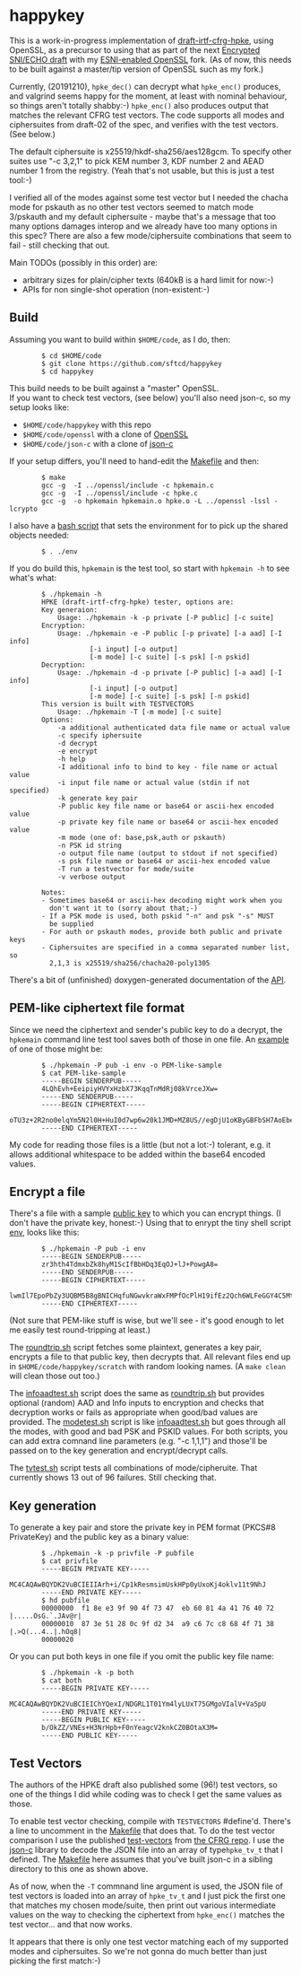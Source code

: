 # happykey

This is a work-in-progress implementation of
[draft-irtf-cfrg-hpke](https://tools.ietf.org/html/draft-irtf-cfrg-hpke), using
OpenSSL, as a precursor to using that as part of the next [Encrypted SNI/ECHO
draft](https://tools.ietf.org/html/draft-ietf-tls-esni) with my [ESNI-enabled
OpenSSL](https://github.com/sftcd/openssl) fork.  (As of now, this needs to be
built against a master/tip version of OpenSSL such as my fork.)

Currently, (20191210), ``hpke_dec()`` can decrypt what ``hpke_enc()`` produces,
and valgrind seems happy for the moment, at least with nominal behaviour, so
things aren't totally shabby:-) ``hpke_enc()`` also produces output that
matches the relevant CFRG test vectors.  The code supports all modes and
ciphersuites from draft-02 of the spec, and verifies with the test vectors.
(See below.)

The default ciphersuite is x25519/hkdf-sha256/aes128gcm. To specify other
suites use "-c 3,2,1" to pick KEM number 3, KDF number 2 and AEAD number 1 from
the registry. (Yeah that's not usable, but this is just a test tool:-)

I verified all of the modes against some test vector but I needed the chacha
mode for pskauth as no other test vectors seemed to match mode 3/pskauth and my
default ciphersuite - maybe that's a message that too many options damages
interop and we already have too many options in this spec? There are also
a few mode/ciphersuite combinations that seem to fail - still checking 
that out.

Main TODOs (possibly in this order) are:
- arbitrary sizes for plain/cipher texts (640kB is a hard limit for now:-)
- APIs for non single-shot operation (non-existent:-)

## Build 

Assuming you want to build within ``$HOME/code``, as I do, then:

            $ cd $HOME/code
            $ git clone https://github.com/sftcd/happykey
            $ cd happykey

This build needs to be built against a "master" OpenSSL.  
If you want to check test vectors,
(see below) you'll also need json-c,  so my setup looks like:

- ``$HOME/code/happykey`` with this repo
- ``$HOME/code/openssl`` with a clone of [OpenSSL](https://github.com/sftcd/openssl)
- ``$HOME/code/json-c`` with a clone of [json-c](https://github.com/json-c/json-c)

If your setup differs, you'll need to hand-edit the [Makefile](Makefile)
and then:

            $ make
            gcc -g  -I ../openssl/include -c hpkemain.c
            gcc -g  -I ../openssl/include -c hpke.c
            gcc -g  -o hpkemain hpkemain.o hpke.o -L ../openssl -lssl -lcrypto

I also have a [bash script](env) that sets the environment for to pick up 
the shared objects needed:

            $ . ./env


If you do build this, ``hpkemain`` is the test tool, so start with 
``hpkemain -h`` to see what's what:

            $ ./hpkemain -h
            HPKE (draft-irtf-cfrg-hpke) tester, options are:
            Key generaion:
                Usage: ./hpkemain -k -p private [-P public] [-c suite]
            Encryption:
                Usage: ./hpkemain -e -P public [-p private] [-a aad] [-I info]
                        [-i input] [-o output]
                        [-m mode] [-c suite] [-s psk] [-n pskid]
            Decryption:
                Usage: ./hpkemain -d -p private [-P public] [-a aad] [-I info]
                        [-i input] [-o output]
                        [-m mode] [-c suite] [-s psk] [-n pskid]
            This version is built with TESTVECTORS
                Usage: ./hpkemain -T [-m mode] [-c suite]
            Options:
                -a additional authenticated data file name or actual value
                -c specify iphersuite
                -d decrypt
                -e encrypt
                -h help
                -I additional info to bind to key - file name or actual value
                -i input file name or actual value (stdin if not specified)
                -k generate key pair
                -P public key file name or base64 or ascii-hex encoded value
                -p private key file name or base64 or ascii-hex encoded value
                -m mode (one of: base,psk,auth or pskauth)
                -n PSK id string
                -o output file name (output to stdout if not specified) 
                -s psk file name or base64 or ascii-hex encoded value
                -T run a testvector for mode/suite
                -v verbose output

            Notes:
            - Sometimes base64 or ascii-hex decoding might work when you
              don't want it to (sorry about that;-)
            - If a PSK mode is used, both pskid "-n" and psk "-s" MUST
              be supplied
            - For auth or pskauth modes, provide both public and private keys
            - Ciphersuites are specified in a comma separated number list, so 
              2,1,3 is x25519/sha256/chacha20-poly1305

There's a bit of (unfinished) doxygen-generated documentation of the [API](hpke-api.pdf).

## PEM-like ciphertext file format

Since we need the ciphertext and sender's public key to do a decrypt,
the ``hpkemain`` command line test tool saves both of those in one
file. An [example](PEM-like-sample) of one of those might be:

            $ ./hpkemain -P pub -i env -o PEM-like-sample
            $ cat PEM-like-sample
            -----BEGIN SENDERPUB-----
            4LQhEvh+EeipiyHVYxHzbX73KqqTnMdRj08kVrceJXw=
            -----END SENDERPUB-----
            -----BEGIN CIPHERTEXT-----
            oTU3z+2R2no0elqYm5N2l0H+HuI0d7wp6w20k1JMD+MZ8US//egDjU1oKByGBFbSH7AoEbe9OY7zhUExVKJnhVl0FwAL5txBPpNbwt4sgT/dpg==
            -----END CIPHERTEXT-----

My code for reading those files is a little (but not a lot:-) tolerant, e.g. it
allows additional whitespace to be added within the base64 encoded values.

## Encrypt a file

There's a file with a sample [public key](pub) to which you can encrypt things.
(I don't have the private key, honest:-) Using that to enrypt the tiny shell
script [env](./env), looks like this:

            $ ./hpkemain -P pub -i env
            -----BEGIN SENDERPUB-----
            zr3hth4TdmxbZk8hyM1ScIfBbHDq3EqOJ+lJ+PowgA8=
            -----END SENDERPUB-----
            -----BEGIN CIPHERTEXT-----
            lwmIl7EpoPbZy3UQBM5B8gBNICHqfuNGwvkraWxFMPfOcPlH19ifEz2Qch6WLFeGGY4C5MtkbJv6A2/kJqTGOSQ7nwWZKXSgTG2wGXpXyZHN2Q==
            -----END CIPHERTEXT-----

(Not sure that PEM-like stuff is wise, but we'll see - it's good enough
to let me easily test round-tripping at least.)

The [roundtrip.sh](roundtrip.sh) script fetches some plaintext, generates a key
pair, encrypts a file to that public key, then decrypts that. All relevant
files end up in ``$HOME/code/happykey/scratch`` with random looking names. (A 
``make clean`` will clean those out too.)

The [infoaadtest.sh](infoaadtest.sh) script does the same as
[roundtrip.sh](roundtrip.sh) but provides optional (random) AAD and Info inputs
to encryption and checks that decryption works or fails as appropriate when
good/bad values are provided.  The [modetest.sh](modetest.sh) script is like
[infoaadtest.sh](infoaadtest.sh) but goes through all the modes, with good and
bad PSK and PSKID values.  For both scripts, you can add extra comnand line
parameters (e.g. "-c 1,1,1") and those'll be passed on to the key generation
and encrypt/decrypt calls.

The [tvtest.sh](tvtest.sh) script tests all combinations of mode/cipheruite.
That currently shows 13 out of 96 failures. Still checking that. 

## Key generation

To generate a key pair and store the private key in PEM format (PKCS#8 PrivateKey)
and the public key as a binary value:

            $ ./hpkemain -k -p privfile -P pubfile
            $ cat privfile
            -----BEGIN PRIVATE KEY-----
            MC4CAQAwBQYDK2VuBCIEIIArh+i/Cp1kResmsimUskHPp0yUxoKj4oklv11t9NhJ
            -----END PRIVATE KEY-----
            $ hd pubfile 
            00000000  f1 8e e3 9f 90 4f 73 47  eb 60 81 4a 41 76 40 72  |.....OsG.`.JAv@r|
            00000010  87 3e 51 28 0c 9f d2 34  a9 c6 7c c8 68 4f 71 38  |.>Q(...4..|.hOq8|
            00000020

Or you can put both keys in one file if you omit the public key file name:

            $ ./hpkemain -k -p both
            $ cat both
            -----BEGIN PRIVATE KEY-----
            MC4CAQAwBQYDK2VuBCIEIChYQexI/NDGRL1T01Ym4lyLUxT75GMgoVIalV+Va5pU
            -----END PRIVATE KEY-----
            -----BEGIN PUBLIC KEY-----
            b/OkZZ/VNEs+H3NrHpb+F0nYeagcV2knkCZ0BOtaX3M=
            -----END PUBLIC KEY-----

## Test Vectors
 
The authors of the HPKE draft also published some (96!) test vectors,
so one of the things I did while coding was to check I get the same
values as those.

To enable test vector checking, compile with ``TESTVECTORS`` #define'd.
There's a line to uncomment in the [Makefile](Makefile) that does that.
To do the test vector comparison I use the published 
[test-vectors](test-vectors.json) from 
[the CFRG repo](https://github.com/cfrg/draft-irtf-cfrg-hpke).  I use the 
[json-c](https://github.com/json-c/json-c) library to decode
the JSON file into an array of type``hpke_tv_t`` that I defined.
The [Makefile](Makefile) here assumes that you've built json-c in a sibling
directory to this one as shown above.

As of now, when the ``-T`` commnand line argument is used, the JSON file of
test vectors is loaded into an array of ``hpke_tv_t`` and I just pick the first
one that matches my chosen mode/suite, then print out various intermediate values on
the way to checking the ciphertext from ``hpke_enc()`` matches the test
vector... and that now works.  

It appears that there is only one test vector matching each
of my supported modes and ciphersuites. So we're not gonna do much
better than just picking the first match:-)


